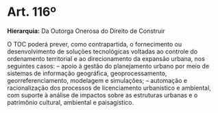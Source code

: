 # Art. 116º

**Hierarquia:** Da Outorga Onerosa do Direito de Construir

O TOC poderá prever, como contrapartida, o fornecimento ou desenvolvimento de soluções tecnológicas voltadas ao controle do ordenamento territorial e ao direcionamento da expansão urbana, nos seguintes casos:
– apoio à gestão do planejamento urbano por meio de sistemas de informação geográfica, geoprocessamento, georreferenciamento, modelagem e simulações;
– automação e racionalização dos processos de licenciamento urbanístico e ambiental, com suporte à análise de impactos sobre as estruturas urbanas e o patrimônio cultural, ambiental e paisagístico.






